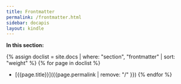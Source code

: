 ```yaml
---
title: Frontmatter
permalink: /frontmatter.html
sidebar: docapis
layout: kindle
---
```


**In this section:**

{% assign doclist = site.docs | where: "section", "frontmatter" | sort: "weight" %}
{% for page in doclist %}
* [{{page.title}}]({{page.permalink | remove: "/" }})
{% endfor %}

